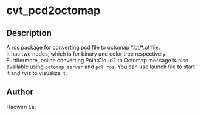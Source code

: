 # cvt_pcd2octomap
## Description
A ros package for converting pcd file to octomap \*.bt/\*.ot file.  
It has two nodes, which is for binary and color tree respectively. Furthermore, online converting PointCloud2 to Octomap message is alse available using `octomap_server` and `pcl_ros`. You can use launch file to start it and rviz to visualize it.

## Author
Haowen Lai

